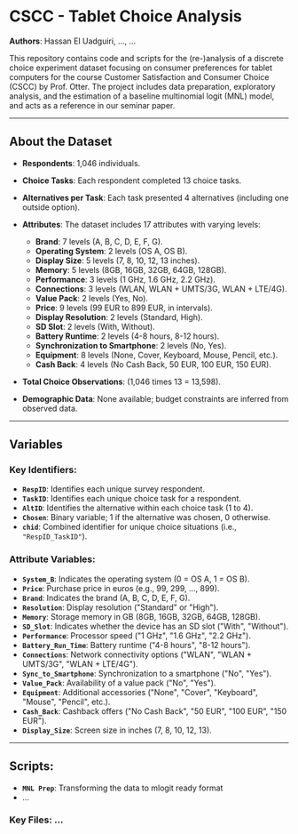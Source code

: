 # CSCC - Tablet Choice Analysis  
**Authors**: Hassan El Uadguiri, ..., ...

This repository contains code and scripts for the (re-)analysis of a discrete choice experiment dataset focusing on consumer preferences for tablet computers for the course Customer Satisfaction and Consumer Choice (CSCC) by Prof. Otter. The project includes data preparation, exploratory analysis, and the estimation of a baseline multinomial logit (MNL) model, and acts as a reference in our seminar paper.

---

## About the Dataset  

- **Respondents**: 1,046 individuals.  
- **Choice Tasks**: Each respondent completed 13 choice tasks.  
- **Alternatives per Task**: Each task presented 4 alternatives (including one outside option).  
- **Attributes**: The dataset includes 17 attributes with varying levels:  
  - **Brand**: 7 levels (A, B, C, D, E, F, G).  
  - **Operating System**: 2 levels (OS A, OS B).  
  - **Display Size**: 5 levels (7, 8, 10, 12, 13 inches).  
  - **Memory**: 5 levels (8GB, 16GB, 32GB, 64GB, 128GB).  
  - **Performance**: 3 levels (1 GHz, 1.6 GHz, 2.2 GHz).  
  - **Connections**: 3 levels (WLAN, WLAN + UMTS/3G, WLAN + LTE/4G).  
  - **Value Pack**: 2 levels (Yes, No).  
  - **Price**: 9 levels (99 EUR to 899 EUR, in intervals).  
  - **Display Resolution**: 2 levels (Standard, High).  
  - **SD Slot**: 2 levels (With, Without).  
  - **Battery Runtime**: 2 levels (4-8 hours, 8-12 hours).  
  - **Synchronization to Smartphone**: 2 levels (No, Yes).  
  - **Equipment**: 8 levels (None, Cover, Keyboard, Mouse, Pencil, etc.).  
  - **Cash Back**: 4 levels (No Cash Back, 50 EUR, 100 EUR, 150 EUR).  
 
- **Total Choice Observations**: (1,046 times 13 = 13,598).  
- **Demographic Data**: None available; budget constraints are inferred from observed data.

---

## Variables  

### Key Identifiers:  
- **`RespID`**: Identifies each unique survey respondent.  
- **`TaskID`**: Identifies each unique choice task for a respondent.  
- **`AltID`**: Identifies the alternative within each choice task (1 to 4).  
- **`Chosen`**: Binary variable; 1 if the alternative was chosen, 0 otherwise.  
- **`chid`**: Combined identifier for unique choice situations (i.e., `"RespID_TaskID"`).  

### Attribute Variables:  
- **`System_B`**: Indicates the operating system (0 = OS A, 1 = OS B).  
- **`Price`**: Purchase price in euros (e.g., 99, 299, ..., 899).  
- **`Brand`**: Indicates the brand (A, B, C, D, E, F, G).  
- **`Resolution`**: Display resolution ("Standard" or "High").  
- **`Memory`**: Storage memory in GB (8GB, 16GB, 32GB, 64GB, 128GB).  
- **`SD_Slot`**: Indicates whether the device has an SD slot ("With", "Without").  
- **`Performance`**: Processor speed ("1 GHz", "1.6 GHz", "2.2 GHz").  
- **`Battery_Run_Time`**: Battery runtime ("4-8 hours", "8-12 hours").  
- **`Connections`**: Network connectivity options ("WLAN", "WLAN + UMTS/3G", "WLAN + LTE/4G").  
- **`Sync_to_Smartphone`**: Synchronization to a smartphone ("No", "Yes").  
- **`Value_Pack`**: Availability of a value pack ("No", "Yes").  
- **`Equipment`**: Additional accessories ("None", "Cover", "Keyboard", "Mouse", "Pencil", etc.).  
- **`Cash_Back`**: Cashback offers ("No Cash Back", "50 EUR", "100 EUR", "150 EUR").  
- **`Display_Size`**: Screen size in inches (7, 8, 10, 12, 13).  

---

## Scripts:
- **`MNL Prep`**: Transforming the data to mlogit ready format
- ... 

### Key Files:  ...



